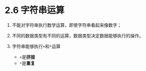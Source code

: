 # 2.6 字符串运算


1. 不能对字符串执行数学运算，即使字符串看起来像数字；

2. 不同的数据类型有不同的运算，数据类型决定数据能够执行的操作。

3. 字符串能够执行`+`和`*`运算
   + `+`是**拼接**
   + `*`是**重复**